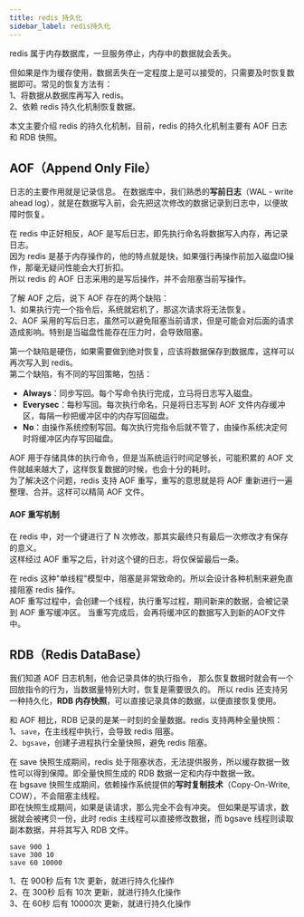 ```yaml
---
title: redis 持久化
sidebar_label: redis持久化
---
```


redis 属于内存数据库，一旦服务停止，内存中的数据就会丢失。

但如果是作为缓存使用，数据丢失在一定程度上是可以接受的，只需要及时恢复数据即可。常见的恢复方法有：   
1、将数据从数据库再写入 redis。      
2、依赖 redis 持久化机制恢复数据。     

本文主要介绍 redis 的持久化机制，目前，redis 的持久化机制主要有 AOF 日志和 RDB 快照。


## AOF（Append Only File）
日志的主要作用就是记录信息。
在数据库中，我们熟悉的**写前日志**（WAL - write ahead log），就是在数据写入前，会先把这次修改的数据记录到日志中，以便故障时恢复。   

在 redis 中正好相反，AOF 是写后日志，即先执行命名将数据写入内存，再记录日志。     
因为 redis 是基于内存操作的，他的特点就是快，如果强行再操作前加入磁盘IO操作，那毫无疑问性能会大打折扣。    
所以 redis 的 AOF 日志采用的是写后操作，并不会阻塞当前写操作。

了解 AOF 之后，说下 AOF 存在的两个缺陷：   
1、如果执行完一个指令后，系统就宕机了，那这次请求将无法恢复。   
2、AOF 采用的写后日志，虽然可以避免阻塞当前请求，但是可能会对后面的请求造成影响。特别是当磁盘性能存在压力时，会导致阻塞。    

第一个缺陷是硬伤，如果需要做到绝对恢复，应该将数据保存到数据库，这样可以再次写入到 redis。     
第二个缺陷，有不同的写回策略，包括：    
* **Always**：同步写回。每个写命令执行完成，立马将日志写入磁盘。
* **Everysec**：每秒写回。每次执行命名，只是将日志写到 AOF 文件内存缓冲区，每隔一秒把缓冲区中的内存写回磁盘。
* **No**：由操作系统控制写回。每次执行完指令后就不管了，由操作系统决定何时将缓冲区内存写回磁盘。

AOF 用于存储具体的执行命令，但是当系统运行时间足够长，可能积累的 AOF 文件就越来越大了，这样恢复数据的时候，也会十分的耗时。     
为了解决这个问题，redis 支持 AOF 重写，重写的意思就是将 AOF 重新进行一遍整理、合并。这样可以精简 AOF 文件。

#### AOF 重写机制
在 redis 中，对一个键进行了 N 次修改，那其实最终只有最后一次修改才有保存的意义。   
这样经过 AOF 重写之后，针对这个键的日志，将仅保留最后一条。

在 redis 这种"单线程"模型中，阻塞是非常致命的。所以会设计各种机制来避免直接阻塞 redis 操作。    
AOF 重写过程中，会创建一个线程，执行重写过程，期间新来的数据，会被记录到 AOF 重写缓冲区。
当重写完成后，会再将缓冲区的数据写入到新的AOF文件中。


## RDB（Redis DataBase）
我们知道 AOF 日志机制，他会记录具体的执行指令，
那么恢复数据时就会有一个回放指令的行为，当数据量特别大时，恢复是需要很久的。
所以 redis 还支持另一种持久化，**RDB 内存快照**，可以直接记录具体的数据，以便直接恢复使用。

和 AOF 相比，RDB 记录的是某一时刻的全量数据。redis 支持两种全量快照：   
1、`save`，在主线程中执行，会导致 redis 阻塞。  
2、`bgsave`，创建子进程执行全量快照，避免 redis 阻塞。  


在 save 快照生成期间，redis 处于阻塞状态，无法提供服务，所以缓存数据一致性可以得到保障。即全量快照生成的 RDB 数据一定和内存中数据一致。   
在 bgsave 快照生成期间，依赖操作系统提供的**写时复制技术**（Copy-On-Write, COW），不会阻塞主线程。    
即在快照生成期间，如果是读请求，那么完全不会有冲突。
但如果是写请求，数据就会被拷贝一份，此时 redis 主线程可以直接修改数据，而 bgsave 线程则读取副本数据，并将其写入 RDB 文件。

```text title="redis save 常见配置"
save 900 1
save 300 10
save 60 10000
```
1、在 900秒 后有 1次 更新，就进行持久化操作   
2、在 300秒 后有 10次 更新，就进行持久化操作   
3、在 60秒 后有 10000次 更新，就进行持久化操作    

